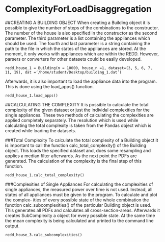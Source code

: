 ComplexityForLoadDisaggregation
===============================

##CREATING A BUILDING OBJECT
When creating a Building object it is possible to give the number of steps of the combinations to the constructor. The number of the house is also specified in the constructor as the second parameter. The third parameter is a list containing the appliances which should be used. The fourth and last parameter is a string containing the path to the file in which the states of the appliances are stored. At the moment, it only works with appliances which are within the REDD. However, parsers or converters for other datasets could be easily developed.

 ```
redd_house_1 = Building(n = 10000, house_n =1, dataset=(3, 5, 6, 7, 11, 19), dat =’/home/student/Desktop/building_1.dat’)
 ```

Afterwards, it is also important to load the appliance data into the
program. This is done using the load_apps() function.

``` 
redd_house_1.load_apps()
```
##CALCULATING THE COMPLEXITY
It is possible to calculate the total complexity of the given dataset or just the individal complexities for the single appliances. These two methods of calculating the complexities are applied completely separately. The resolution which is used while calculating the total complexity is taken from the Pandas object which is created while loading the datasets. 

###Total Complexity
To calculate the total complexity of a Building object it is important to call the function calc_total_complexity() of the Building object. This loads the specified dataset and, does some resampling and applies a median filter afterwards. As the next point the PDFs are generated. The calculation of the complexity is the final step of this function.

```    
redd_house_1.calc_total_complexity()
```

###Complexities of Single Appliances
For calculating the complexities of single appliances, the measured power over time is not used. Instead, all states of all appliances must be given to the program. To calculate and plot the complex- ities of every possible state of the whole combination the function calc_subcomplexities() of the particular Building object is used. This generates all PDFs and calculates all cross-section-areas. Afterwards it creates SubComplexity a object for every possible state. At the same time the mean complexity is being calculated and printed to the command line output.
```
redd_house_3.calc_subcomplexities()
```